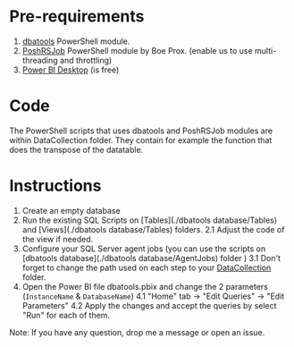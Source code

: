 # Pre-requirements
1. [dbatools](https://www.powershellgallery.com/packages/dbatools) PowerShell module.
2. [PoshRSJob](https://www.powershellgallery.com/packages/PoshRSJob) PowerShell module by Boe Prox. (enable us to use multi-threading and throttling)
3. [Power BI Desktop](https://www.microsoft.com/pt-pt/download/details.aspx?id=45331) (is free)

# Code
The PowerShell scripts that uses dbatools and PoshRSJob modules are within DataCollection folder.
They contain for example the function that does the transpose of the datatable.

# Instructions
1. Create an empty database
2. Run the existing SQL Scripts on [Tables](./dbatools database/Tables) and [Views](./dbatools database/Tables) folders.
 2.1 Adjust the code of the view if needed.
3. Configure your SQL Server agent jobs (you can use the scripts on [dbatools database](./dbatools database/AgentJobs) folder )
    3.1 Don't forget to change the path used on each step to your [DataCollection](./DataCollection) folder.
4. Open the Power BI file dbatools.pbix and change the 2 parameters (`InstanceName` & `DatabaseName`)
    4.1 "Home" tab -> "Edit Queries" -> "Edit Parameters"
    4.2 Apply the changes and accept the queries by select "Run" for each of them.


Note: If you have any question, drop me a message or open an issue.